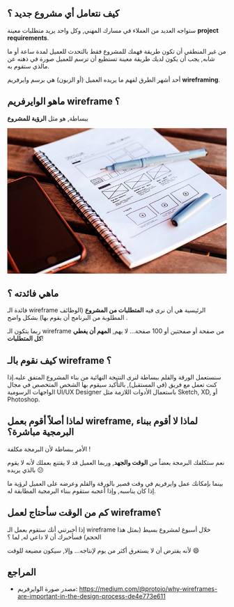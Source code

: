 ## كيف نتعامل أي مشروع جديد ؟

ستواجه العديد من العملاء في مسارك المهني, وكل واحد يريد متطلبات معينة **project requirements**.

من غير المنطقي أن تكون طريقة فهمك للمشروع فقط بالتحدث للعميل لمدة ساعة أو ما شابه, يجب أن يكون لديك طريقة معينة تستطيع أن ترسم للعميل صورة في ذهنه عن مالذي ستقوم به.

أحد أشهر الطرق لفهم ما يريده العميل (أو الزبون) هي برسم وايرفريم **wireframing**.

## ماهو الوايرفريم wireframe ؟

ببساطة, هو مثل **الرؤية للمشروع**

![wireframe-sample](./assets/wireframe-sample-pencil.jpeg)

## ماهي فائدته ؟

فائدة الـ wireframe الرئيسية هي أن نرى فيه **المتطلبات من المشروع** (الوظائف المطلوبة من البرنامج أن يقوم بها) بشكل واضح .

ربما يتكون الـ wireframe من صفحة أو صفحتين أو 100 صفحة… لا يهم, **المهم أن يغطي كل المتطلبات**!

## كيف نقوم بالـ wireframe ؟

سنستعمل الورقة والقلم ببساطة لنرى النتيجة النهائية من بناء المشروع المتفق عليه.إذا كنت تعمل مع فريق (في المستقبل), بالتأكيد سيقوم بها الشخص المتخصص في مجال الواجهات الرسومية UI/UX Designer باستعمال الأدوات اللازمة مثل Sketch, XD, أو Photoshop.

## لماذا أصلاً أقوم بعمل wireframe, لماذا لا أقوم ببناء البرمجية مباشرة؟

الأمر ببساطة لأن البرمجة مكلفة !

نعم ستكلفك البرمجة بعضاً من **الوقت والجهد**, وربما العميل قد لا يقتنع بعملك لأنه لا يقوم بالذي يريده :confused:

بينما بإمكانك عمل وايرفريم في وقت قصير بالورقة والقلم وعرضه على العميل لرؤية ما إذا كان يناسبه, وإذا أعجبه ستقوم ببناء البرمجية المطابقة له.

## كم من الوقت سأحتاج لعمل wireframe؟

إذا أخبرتني أنك ستقوم بعمل الـ wireframe خلال أسبوع لمشروع بسيط (بمثل هذا الحجم) فسأخبرك أن لا داعي له, لما ؟

لأنه يفترض أن لا يستغرق أكثر من يوم لإنتاجه… وإلا, سيكون مضيعة للوقت :smile:

## المراجع

* مصدر صورة الوايرفريم: https://medium.com/@protoio/why-wireframes-are-important-in-the-design-process-de4e773e611
